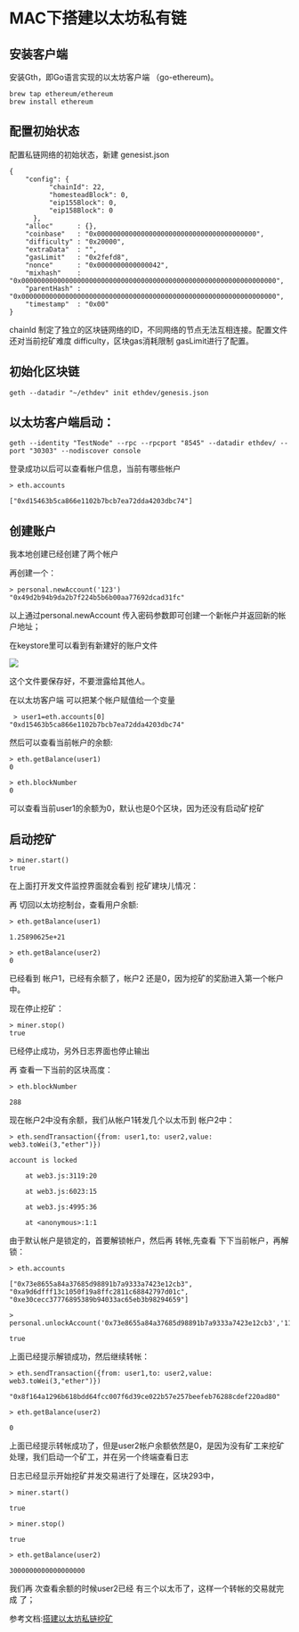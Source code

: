 # MAC下搭建以太坊私有链

## 安装客户端

安装Gth，即Go语言实现的以太坊客户端 （go-ethereum)。

```
brew tap ethereum/ethereum
brew install ethereum
```

## 配置初始状态

配置私链网络的初始状态，新建 genesist.json

```
{  
    "config": {  
          "chainId": 22,  
          "homesteadBlock": 0,  
          "eip155Block": 0,  
          "eip158Block": 0  
      },  
    "alloc"      : {},  
    "coinbase"   : "0x0000000000000000000000000000000000000000",  
    "difficulty" : "0x20000",  
    "extraData"  : "",  
    "gasLimit"   : "0x2fefd8",  
    "nonce"      : "0x0000000000000042",  
    "mixhash"    : "0x0000000000000000000000000000000000000000000000000000000000000000",  
    "parentHash" : "0x0000000000000000000000000000000000000000000000000000000000000000",  
    "timestamp"  : "0x00"  
}
```

chainId 制定了独立的区块链网络的ID，不同网络的节点无法互相连接。配置文件还对当前挖矿难度 difficulty，区块gas消耗限制 gasLimit进行了配置。

## 初始化区块链

```
geth --datadir "~/ethdev" init ethdev/genesis.json
```

## 以太坊客户端启动：

```
geth --identity "TestNode" --rpc --rpcport "8545" --datadir ethdev/ --port "30303" --nodiscover console 
```

登录成功以后可以查看帐户信息，当前有哪些帐户

```
> eth.accounts

["0xd15463b5ca866e1102b7bcb7ea72dda4203dbc74"]
```

## 创建账户

我本地创建已经创建了两个帐户

再创建一个：

```
> personal.newAccount('123')
"0x49d2b94b9da2b7f224b5b6b00aa77692dcad31fc"
```

以上通过personal.newAccount 传入密码参数即可创建一个新帐户并返回新的帐户地址；

在keystore里可以看到有新建好的账户文件

![](https://upload-images.jianshu.io/upload_images/4834364-02a779456d325285.png?imageMogr2/auto-orient/strip%7CimageView2/2/w/826/format/webp)

这个文件要保存好，不要泄露给其他人。

在以太坊客户端 可以把某个帐户赋值给一个变量

```
 > user1=eth.accounts[0]
"0xd15463b5ca866e1102b7bcb7ea72dda4203dbc74"
```

然后可以查看当前帐户的余额:

```
> eth.getBalance(user1)
0
```

```
> eth.blockNumber
0
```

可以查看当前user1的余额为0，默认也是0个区块，因为还没有启动矿挖矿

## 启动挖矿

```
> miner.start()
true
```

在上面打开发文件监控界面就会看到 挖矿建块儿情况：

再 切回以太坊挖制台，查看用户余额:

```
> eth.getBalance(user1)

1.25890625e+21
```

```
> eth.getBalance(user2)
0
```

已经看到 帐户1，已经有余额了，帐户2 还是0，因为挖矿的奖励进入第一个帐户中。

现在停止挖矿：

```
> miner.stop()
true
```

已经停止成功，另外日志界面也停止输出

再 查看一下当前的区块高度：

```
> eth.blockNumber

288
```

现在帐户2中没有余额，我们从帐户1转发几个以太币到 帐户2中：

```
> eth.sendTransaction({from: user1,to: user2,value: web3.toWei(3,"ether")})

account is locked

    at web3.js:3119:20

    at web3.js:6023:15

    at web3.js:4995:36

    at <anonymous>:1:1
```

由于默认帐户是锁定的，首要解锁帐户，然后再 转帐,先查看 下下当前帐户，再解锁：

```
> eth.accounts

["0x73e8655a84a37685d98891b7a9333a7423e12cb3", "0xa9d6dfff13c1050f19a8ffc2811c68842797d01c", "0xe30cecc37776895389b94033ac65eb3b98294659"]
```

```
> personal.unlockAccount('0x73e8655a84a37685d98891b7a9333a7423e12cb3','11111111')

true
```

上面已经提示解锁成功，然后继续转帐：

```
> eth.sendTransaction({from: user1,to: user2,value: web3.toWei(3,"ether")})

"0x8f164a1296b618bdd64fcc007f6d39ce022b57e257beefeb76288cdef220ad80"

> eth.getBalance(user2)

0
```

上面已经提示转帐成功了，但是user2帐户余额依然是0，是因为没有矿工来挖矿处理，我们启动一个矿工，并在另一个终端查看日志

日志已经显示开始挖矿并发交易进行了处理在，区块293中，

```
> miner.start()

true
```

```
> miner.stop()

true
```

```
> eth.getBalance(user2)

3000000000000000000
```

我们再 次查看余额的时候user2已经 有三个以太币了，这样一个转帐的交易就完成 了；

参考文档:[搭建以太坊私链挖矿](https://www.jianshu.com/p/b154398014b0)










